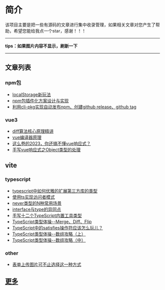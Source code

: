 # 简介

该项目主要是把一些有源码的文章进行集中收录管理，如果相关文章对您产生了帮助，希望您能给我点一个star，感谢！！！

---
**tips：如果图片内容不显示，刷新一下**

---

## 文章列表

### npm包

- [localStorage新玩法](md/localStorage%E6%96%B0%E7%8E%A9%E6%B3%95.md)
- [npm包插件化方案设计与实现](md/npm%E5%8C%85%E6%8F%92%E4%BB%B6%E5%8C%96%E6%96%B9%E6%A1%88%E8%AE%BE%E8%AE%A1%E4%B8%8E%E5%AE%9E%E7%8E%B0.md)
- [利用cli-pkg实现自动发布npm、创建github release、github tag](md/%E5%88%A9%E7%94%A8cli-pkg%E5%AE%9E%E7%8E%B0%E8%87%AA%E5%8A%A8%E5%8F%91%E5%B8%83npm%E3%80%81%E5%88%9B%E5%BB%BAgithub%20release%E3%80%81github%20tag.md)
### vue3
- [diff算法核心原理精讲](md/diff%E7%AE%97%E6%B3%95%E6%A0%B8%E5%BF%83%E5%8E%9F%E7%90%86%E7%B2%BE%E8%AE%B2.md)
- [vue编译器原理](md/vue%E7%BC%96%E8%AF%91%E5%99%A8%E5%8E%9F%E7%90%86.md)
- [这么卷的2023，你还搞不懂vue响应式？](md/%E8%BF%99%E4%B9%88%E5%8D%B7%E7%9A%842023%EF%BC%8C%E4%BD%A0%E8%BF%98%E6%90%9E%E4%B8%8D%E6%87%82vue%E5%93%8D%E5%BA%94%E5%BC%8F%E5%90%97.md)
- [手写vue响应式之Object类型的处理](md/%E6%89%8B%E5%86%99vue%E5%93%8D%E5%BA%94%E5%BC%8F%E4%B9%8BObject%E7%B1%BB%E5%9E%8B%E7%9A%84%E5%A4%84%E7%90%86.md)

## vite

### typescript

- [typescript中如何优雅的扩展第三方库的类型](md/typescript%E4%B8%AD%E5%A6%82%E4%BD%95%E4%BC%98%E9%9B%85%E7%9A%84%E6%89%A9%E5%B1%95%E7%AC%AC%E4%B8%89%E6%96%B9%E5%BA%93%E7%9A%84%E7%B1%BB%E5%9E%8B.md)
- [使用ts实现访问者模式](md/%E4%BD%BF%E7%94%A8ts%E5%AE%9E%E7%8E%B0%E8%AE%BF%E9%97%AE%E8%80%85%E6%A8%A1%E5%BC%8F.md)
- [never类型的N种常用场景](md/never%E7%B1%BB%E5%9E%8B%E7%9A%84N%E7%A7%8D%E5%B8%B8%E7%94%A8%E5%9C%BA%E6%99%AF.md)
- [interface与type的异同点](md/interface%E4%B8%8Etype%E7%9A%84%E5%BC%82%E5%90%8C%E7%82%B9.md)
- [手写十二个TypeScript内置工具类型](md/%E6%89%8B%E5%86%99%E5%8D%81%E4%BA%8C%E4%B8%AATypeScript%E5%86%85%E7%BD%AE%E5%B7%A5%E5%85%B7%E7%B1%BB%E5%9E%8B.md)
- [TypeScript类型体操--Merge、Diff、Flip](md/TypeScript%E7%B1%BB%E5%9E%8B%E4%BD%93%E6%93%8D--Merge%E3%80%81Diff%E3%80%81Flip.md)
- [TypeScript中的satisfies操作符应该怎么玩儿？](md/TypeScript%E4%B8%AD%E7%9A%84satisfies%E6%93%8D%E4%BD%9C%E7%AC%A6%E5%BA%94%E8%AF%A5%E6%80%8E%E4%B9%88%E7%8E%A9%E5%84%BF%EF%BC%9F.md)
- [TypeScript类型体操--数组攻略（上）](md/TypeScript%E7%B1%BB%E5%9E%8B%E4%BD%93%E6%93%8D--%E6%95%B0%E7%BB%84%E6%94%BB%E7%95%A5%EF%BC%88%E4%B8%8A%EF%BC%89.md)
- [TypeScript类型体操--数组攻略（中）](md/TypeScript%E7%B1%BB%E5%9E%8B%E4%BD%93%E6%93%8D--%E6%95%B0%E7%BB%84%E6%94%BB%E7%95%A5%EF%BC%88%E4%B8%AD%EF%BC%89.md)

### other

- [表单上传图片可不止选择这一种方式](md/%E8%A1%A8%E5%8D%95%E4%B8%8A%E4%BC%A0%E5%9B%BE%E7%89%87%E5%8F%AF%E4%B8%8D%E6%AD%A2%E9%80%89%E6%8B%A9%E8%BF%99%E4%B8%80%E7%A7%8D%E6%96%B9%E5%BC%8F.md)


## [更多](https://www.jianshu.com/u/c4a1ed8dd459)